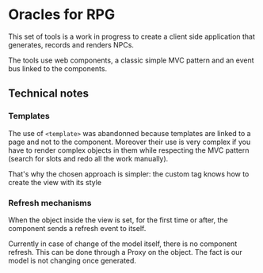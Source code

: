 # Oracles for RPG

This set of tools is a work in progress to create a client side application that generates, records and renders NPCs.

The tools use web components, a classic simple MVC pattern and an event bus linked to the components.

## Technical notes

### Templates

The use of `<template>` was abandonned because templates are linked to a page and not to the component. Moreover their use is very complex if you have to render complex objects in them while respecting the MVC pattern (search for slots and redo all the work manually).

That's why the chosen approach is simpler: the custom tag knows how to create the view with its style

### Refresh mechanisms

When the object inside the view is set, for the first time or after, the component sends a refresh event to itself.

Currently in case of change of the model itself, there is no component refresh. This can be done through a Proxy on the object. The fact is our model is not changing once generated.

